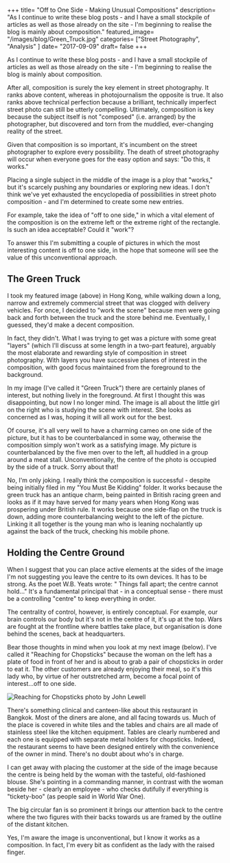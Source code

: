 +++
title= "Off to One Side - Making Unusual Compositions"
description= "As I continue to write these blog posts - and I have a small stockpile of articles as well as those already on the site - I'm beginning to realise the blog is mainly about composition."
featured_image= "/images/blog/Green_Truck.jpg"
categories= ["Street Photography", "Analysis" ]
date= "2017-09-09"
draft= false
+++

As I continue to write these blog posts - and I have a small stockpile of articles as well as those already on the site - I'm beginning to realise the blog is mainly about composition.

After all, composition is surely the key element in street photography. It ranks above content, whereas in photojournalism the opposite is true. It also ranks above technical perfection because a brilliant, technically imperfect street photo can still be utterly compelling. Ultimately, composition is key because the subject itself is not "composed" (i.e. arranged) by the photographer, but discovered and torn from the muddled, ever-changing reality of the street.

Given that composition is so important, it's incumbent on the street photographer to explore every possibility. The death of street photography will occur when everyone goes for the easy option and says: "Do this, it works."

Placing a single subject in the middle of the image is a ploy that "works," but it's scarcely pushing any boundaries or exploring new ideas. I don't think we've yet exhausted the encyclopedia of possibilities in street photo composition - and I'm determined to create some new entries.

For example, take the idea of "off to one side," in which a vital element of the composition is on the extreme left or the extreme right of the rectangle. Is such an idea acceptable? Could it "work"?

To answer this I'm submitting a couple of pictures in which the most interesting content is off to one side, in the hope that someone will see the value of this unconventional approach.

## The Green Truck
  
I took my featured image (above) in Hong Kong, while walking down a long, narrow and extremely commercial street that was clogged with delivery vehicles. For once, I decided to "work the scene" because men were going back and forth between the truck and the store behind me. Eventually, I guessed, they'd make a decent composition.

In fact, they didn't. What I was trying to get was a picture with some great "layers" (which I'll discuss at some length in a two-part feature), arguably the most elaborate and rewarding style of composition in street photography. With layers you have successive planes of interest in the composition, with good focus maintained from the foreground to the background.

In my image (I've called it "Green Truck") there are certainly planes of interest, but nothing lively in the foreground. At first I thought this was disappointing, but now I no longer mind. The image is all about the little girl on the right who is studying the scene with interest. She looks as concerned as I was, hoping it will all work out for the best.

Of course, it's all very well to have a charming cameo on one side of the picture, but it has to be counterbalanced in some way, otherwise the composition simply won't work as a satisfying image. My picture is counterbalanced by the five men over to the left, all huddled in a group around a meat stall. Unconventionally, the centre of the photo is occupied by the side of a truck. Sorry about that!

No, I'm only joking. I really think the composition is successful - despite being initially filed in my "You Must Be Kidding" folder. It works because the green truck has an antique charm, being painted in British racing green and looks as if it may have served for many years when Hong Kong was prospering under British rule. It works because one side-flap on the truck is down, adding more counterbalancing weight to the left of the picture. Linking it all together is the young man who is leaning nochalantly up against the back of the truck, checking his mobile phone.

## Holding the Centre Ground
  
When I suggest that you can place active elements at the sides of the image I'm not suggesting you leave the centre to its own devices. It has to be strong. As the poet W.B. Yeats wrote: " Things fall apart; the centre cannot hold..." It's a fundamental principal that - in a conceptual sense - there must be a controlling "centre" to keep everything in order.

The centrality of control, however, is entirely conceptual. For example, our brain controls our body but it's not in the centre of it, it's up at the top. Wars are fought at the frontline where battles take place, but organisation is done behind the scenes, back at headquarters.

Bear those thoughts in mind when you look at my next image (below). I've called it "Reaching for Chopsticks" because the woman on the left has a plate of food in front of her and is about to grab a pair of chopsticks in order to eat it. The other customers are already enjoying their meal, so it's this lady who, by virtue of her outstretched arm, become a focal point of interest...off to one side.

<img class="lazyload" data-src="/images/blog/Reaching_for_Chopsticks.jpg" alt="Reaching for Chopsticks photo by John Lewell">

There's something clinical and canteen-like about this restaurant in Bangkok. Most of the diners are alone, and all facing towards us. Much of the place is covered in white tiles and the tables and chairs are all made of stainless steel like the kitchen equipment. Tables are clearly numbered and each one is equipped with separate metal holders for chopsticks. Indeed, the restaurant seems to have been designed entirely with the convenience of the owner in mind. There's no doubt about who's in charge.

I can get away with placing the customer at the side of the image because the centre is being held by the woman with the tasteful, old-fashioned blouse. She's pointing in a commanding manner, in contrast with the woman beside her - clearly an employee - who checks dutifully if everything is "tickety-boo" (as people said in World War One).

The big circular fan is so prominent it brings our attention back to the centre where the two figures with their backs towards us are framed by the outline of the distant kitchen.

Yes, I'm aware the image is unconventional, but I know it works as a composition. In fact, I'm every bit as confident as the lady with the raised finger.